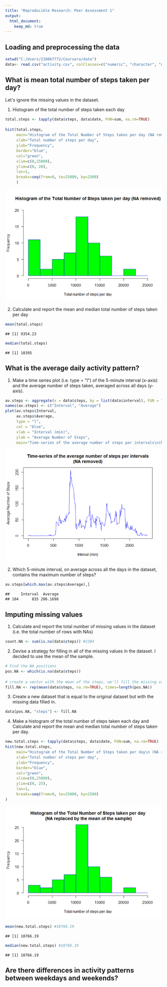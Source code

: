 ```yaml
---
title: "Reproducible Research: Peer Assessment 1"
output: 
  html_document:
    keep_md: true
---
```


## Loading and preprocessing the data

```r
setwd("C:/Users/210067772/Coursera/data")
data<- read.csv("activity.csv", colClasses=c("numeric", "character", "numeric"))
```

## What is mean total number of steps taken per day?

Let's ignore the missing values in the dataset.

1. Histogram of the total number of steps taken each day


```r
total.steps <- tapply(data$steps, data$date, FUN=sum, na.rm=TRUE)

hist(total.steps, 
     main="Histogram of the Total Number of Steps taken per day (NA removed)", 
     xlab="Total number of steps per day", 
     ylab="Frequency",
     border="blue", 
     col="green",
     xlim=c(0,25000),
     ylim=c(0, 20),
     las=1, 
     breaks=seq(from=0, to=25000, by=2500)
     )
```

![plot of chunk unnamed-chunk-2](figure/unnamed-chunk-2-1.png) 

2. Calculate and report the mean and median total number of steps taken per day



```r
mean(total.steps)
```

```
## [1] 9354.23
```

```r
median(total.steps)
```

```
## [1] 10395
```

## What is the average daily activity pattern?

1. Make a time series plot (i.e. type = "l") of the 5-minute interval (x-axis) and the average number of steps taken, averaged across all days (y-axis).


```r
av.steps <- aggregate(x = data$steps, by = list(data$interval), FUN = "mean", na.rm=TRUE)
names(av.steps) <- c("Interval", "Average")
plot(av.steps$Interval,
     av.steps$Average, 
     type = "l", 
     col = "blue",
     xlab = "Interval (min)", 
     ylab = "Average Number of Steps",
     main="Time-series of the average number of steps per intervals\n(NA removed)")
```

![plot of chunk unnamed-chunk-4](figure/unnamed-chunk-4-1.png) 

2. Which 5-minute interval, on average across all the days in the dataset, contains the maximum number of steps?


```r
av.steps[which.max(av.steps$Average),] 
```

```
##     Interval  Average
## 104      835 206.1698
```
## Imputing missing values

1. Calculate and report the total number of missing values in the dataset (i.e. the total number of rows with NAs)


```r
count.NA <- sum(is.na(data$steps)) #2304
```
2. Devise a strategy for filling in all of the missing values in the dataset. I decided to use the mean of the sample.



```r
# Find the NA positions
pos.NA <- which(is.na(data$steps))

# create a vector with the mean of the steps, we'll fill the missing values with this vector
fill.NA <- rep(mean(data$steps, na.rm=TRUE), times=length(pos.NA))
```

3. Create a new dataset that is equal to the original dataset but with the missing data filled in.


```r
data[pos.NA, "steps"] <- fill.NA
```

4. Make a histogram of the total number of steps taken each day and Calculate and report the mean and median total number of steps taken per day.


```r
new.total.steps <- tapply(data$steps, data$date, FUN=sum, na.rm=TRUE)
hist(new.total.steps, 
     main="Histogram of the Total Number of Steps taken per day\n (NA replaced by the mean of the sample)", 
     xlab="Total number of steps per day", 
     ylab="Frequency",
     border="blue", 
     col="green",
     xlim=c(0,25000),
     ylim=c(0, 25),
     las=1, 
     breaks=seq(from=0, to=25000, by=2500)
)
```

![plot of chunk unnamed-chunk-9](figure/unnamed-chunk-9-1.png) 

```r
mean(new.total.steps) #10766.19
```

```
## [1] 10766.19
```

```r
median(new.total.steps) #10766.19
```

```
## [1] 10766.19
```





## Are there differences in activity patterns between weekdays and weekends?



